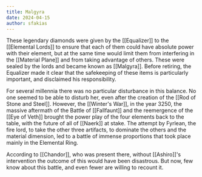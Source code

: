 ```yaml
---
title: Malgyra
date: 2024-04-15
author: sfakias
---
```


These legendary diamonds were given by the [[Equalizer]] to the [[Elemental Lords]] to ensure that each of them could have absolute power with their element, but at the same time would limit them from interfering in the [[Material Plane]] and from taking advantage of others. These were sealed by the lords and became known as [[Malgyra]]. Before retiring, the Equalizer made it clear that the safekeeping of these items is particularly important, and disclaimed his responsibility.

For several millennia there was no particular disturbance in this balance. No one seemed to be able to disturb her, even after the creation of the [[Rod of Stone and Steel]]. However, the [[Winter's War]], in the year 3250, the massive aftermath of the Battle of [[Fallfaunt]] and the reemergence of the [[Eye of Veth]] brought the power play of the four elements back to the table, with the future of all of [[Naerk]] at stake. The attempt by Fyrlean, the fire lord, to take the other three artifacts, to dominate the others and the material dimension, led to a battle of immense proportions that took place mainly in the Elemental Ring.

According to [[Chandor]], who was present there, without [[Ashiro]]'s intervention the outcome of this would have been disastrous. But now, few know about this battle, and even fewer are willing to recount it.